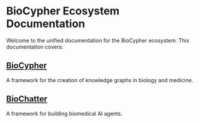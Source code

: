 # BioCypher Ecosystem Documentation

Welcome to the unified documentation for the BioCypher ecosystem. This documentation covers:

## [BioCypher](biocypher)
A framework for the creation of knowledge graphs in biology and medicine.

## [BioChatter](biochatter)
A framework for building biomedical AI agents. 